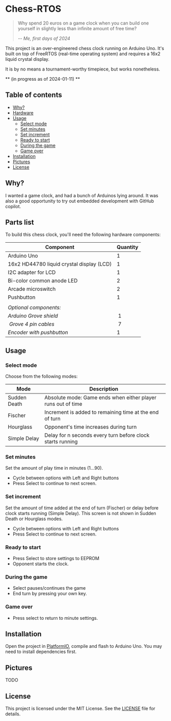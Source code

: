 # Chess-RTOS
> Why spend 20 euros on a game clock when you can build one yourself in slightly less than infinite amount of free time?
> 
> *-- Me, first days of 2024*

This project is an over-engineered chess clock running on Arduino Uno. It's built on top of FreeRTOS (real-time operating system) and requires a 16x2 liquid crystal display.

It is by no means a tournament-worthy timepiece, but works nonetheless.

** (in progress as of 2024-01-11) **

## Table of contents
- [Why?](#why)
- [Hardware](#hardware)
- [Usage](#usage)
    - [Select mode](#select-mode)
    - [Set minutes](#set-minutes)
    - [Set increment](#set-increment)
    - [Ready to start](#ready-to-start)
    - [During the game](#during-the-game)
    - [Game over](#game-over)
- [Installation](#installation)
- [Pictures](#pictures)
- [License](#license)

## Why?
I wanted a game clock, and had a bunch of Arduinos lying around. It was also a good opportunity to try out embedded development with GitHub copilot.

## Parts list
To build this chess clock, you'll need the following hardware components:

| Component                                      | Quantity |
| -----------------------------------------------| -------- |
| Arduino Uno                                    | 1        |
| 16x2 HD44780 liquid crystal display (LCD)      | 1        |
| I2C adapter for LCD                            | 1        |
| Bi-color common anode LED                      | 2        |
| Arcade microswitch                             | 2        |
| Pushbutton                                     | 1        |
|                                                |          |
| *Optional components:*                         |          |
| *Arduino Grove shield*                         | 1        |
| *Grove 4 pin cables*                           | 7        |
| *Encoder with pushbutton*                      | 1        |

## Usage
### Select mode
Choose from the following modes:

| Mode          | Description                                                  |
| ------------- | ------------------------------------------------------------ |
| Sudden Death  | Absolute mode: Game ends when either player runs out of time |
| Fischer       | Increment is added to remaining time at the end of turn      |
| Hourglass     | Opponent's time increases during turn                        |
| Simple Delay  | Delay for n seconds every turn before clock starts running   |

### Set minutes
Set the amount of play time in minutes (1...90).
* Cycle between options with Left and Right buttons
* Press Select to continue to next screen.

### Set increment
Set the amount of time added at the end of turn (Fischer) or delay before clock starts running (Simple Delay).
This screen is not shown in Sudden Death or Hourglass modes.
* Cycle between options with Left and Right buttons
* Press Select to continue to next screen.

### Ready to start
* Press Select to store settings to EEPROM
* Opponent starts the clock.

### During the game
* Select pauses/continues the game
* End turn by pressing your own key.

### Game over
* Press select to return to minute settings.

## Installation
Open the project in [PlatformIO](https://platformio.org), compile and flash to Arduino Uno. You may need to install dependencies first.

## Pictures
TODO

## License
This project is licensed under the MIT License. See the [LICENSE](LICENSE) file for details.
